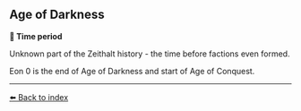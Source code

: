 ## Age of Darkness

**📅 Time period**

Unknown part of the Zeithalt history - the time before factions even formed.

Eon 0 is the end of Age of Darkness and start of Age of Conquest.


----------
[⬅️ Back to index](../refs/index.md#b750_s)